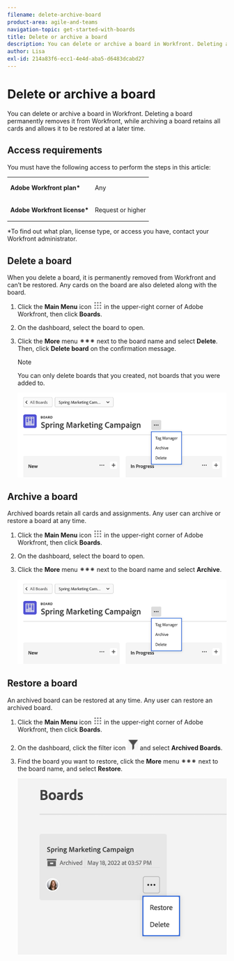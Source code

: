 ```yaml
---
filename: delete-archive-board
product-area: agile-and-teams
navigation-topic: get-started-with-boards
title: Delete or archive a board
description: You can delete or archive a board in Workfront. Deleting a board permanently removes it from Workfront, while archiving a board retains all cards and allows it to be restored at a later time.
author: Lisa
exl-id: 214a83f6-ecc1-4e4d-aba5-d6483dcabd27
---
```

# Delete or archive a board

You can delete or archive a board in Workfront. Deleting a board permanently removes it from Workfront, while archiving a board retains all cards and allows it to be restored at a later time.

## Access requirements

You must have the following access to perform the steps in this article:

<table style="table-layout:auto"> 
 <col> 
 </col> 
 <col> 
 </col> 
 <tbody> 
  <tr> 
   <td role="rowheader"><strong>Adobe Workfront plan*</strong></td> 
   <td> <p>Any</p> </td> 
  </tr> 
  <tr> 
   <td role="rowheader"><strong>Adobe Workfront license*</strong></td> 
   <td> <p>Request or higher</p> </td> 
  </tr>
   </tbody> 
</table>

&#42;To find out what plan, license type, or access you have, contact your Workfront administrator.

## Delete a board

When you delete a board, it is permanently removed from Workfront and can’t be restored. Any cards on the board are also deleted along with the board.

1. Click the **Main Menu** icon ![](assets/main-menu-icon.png) in the upper-right corner of Adobe Workfront, then click **Boards**.
1. On the dashboard, select the board to open.
1. Click the **More** menu ![More menu](assets/more-icon-spectrum.png) next to the board name and select **Delete**. Then, click **Delete board** on the confirmation message.

   >[!NOTE]
   >
   >You can only delete boards that you created, not boards that you were added to.

   ![Board More menu](assets/boards-board-more-menu.png)

## Archive a board

Archived boards retain all cards and assignments. Any user can archive or restore a board at any time.

1. Click the **Main Menu** icon ![](assets/main-menu-icon.png) in the upper-right corner of Adobe Workfront, then click **Boards**.
1. On the dashboard, select the board to open.
1. Click the **More** menu ![More menu](assets/more-icon-spectrum.png) next to the board name and select **Archive**.

   ![Board More menu](assets/boards-board-more-menu.png)

## Restore a board

An archived board can be restored at any time. Any user can restore an archived board.

1. Click the **Main Menu** icon ![](assets/main-menu-icon.png) in the upper-right corner of Adobe Workfront, then click **Boards**.
1. On the dashboard, click the filter icon ![Filter](assets/filter-icon-spectrum-25x25.png) and select **Archived Boards**.
1. Find the board you want to restore, click the **More** menu ![More menu](assets/more-icon-spectrum.png) next to the board name, and select **Restore**.

   ![Restore board](assets/boards-dashboard-restore.png)
